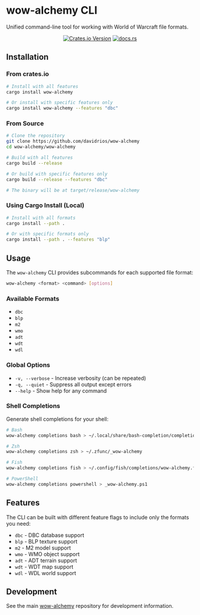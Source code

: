 # wow-alchemy CLI

Unified command-line tool for working with World of Warcraft file formats.

<div align="center">

[![Crates.io Version](https://img.shields.io/crates/v/wow-alchemy)](https://crates.io/crates/wow-alchemy)
[![docs.rs](https://img.shields.io/docsrs/wow-alchemy)](https://docs.rs/wow-alchemy)

</div>

## Installation

### From crates.io

```bash
# Install with all features
cargo install wow-alchemy

# Or install with specific features only
cargo install wow-alchemy --features "dbc"
```

### From Source

```bash
# Clone the repository
git clone https://github.com/davidrios/wow-alchemy
cd wow-alchemy/wow-alchemy

# Build with all features
cargo build --release

# Or build with specific features only
cargo build --release --features "dbc"

# The binary will be at target/release/wow-alchemy
```

### Using Cargo Install (Local)

```bash
# Install with all formats
cargo install --path .

# Or with specific formats only
cargo install --path . --features "blp"
```

## Usage

The `wow-alchemy` CLI provides subcommands for each supported file format:

```bash
wow-alchemy <format> <command> [options]
```

### Available Formats

- `dbc`
- `blp`
- `m2`
- `wmo`
- `adt`
- `wdt`
- `wdl`

### Global Options

- `-v, --verbose` - Increase verbosity (can be repeated)
- `-q, --quiet` - Suppress all output except errors
- `--help` - Show help for any command

### Shell Completions

Generate shell completions for your shell:

```bash
# Bash
wow-alchemy completions bash > ~/.local/share/bash-completion/completions/wow-alchemy

# Zsh
wow-alchemy completions zsh > ~/.zfunc/_wow-alchemy

# Fish
wow-alchemy completions fish > ~/.config/fish/completions/wow-alchemy.fish

# PowerShell
wow-alchemy completions powershell > _wow-alchemy.ps1
```

## Features

The CLI can be built with different feature flags to include only the formats you
need:

- `dbc` - DBC database support
- `blp` - BLP texture support
- `m2` - M2 model support
- `wmo` - WMO object support
- `adt` - ADT terrain support
- `wdt` - WDT map support
- `wdl` - WDL world support


## Development

See the main [wow-alchemy](https://github.com/davidrios/wow-alchemy) repository
for development information.

